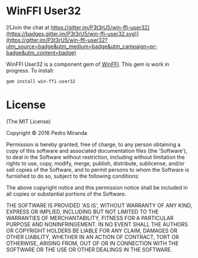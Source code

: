 # WinFFI User32

[![Join the chat at https://gitter.im/P3t3rU5/win-ffi-user32](https://badges.gitter.im/P3t3rU5/win-ffi-user32.svg)](https://gitter.im/P3t3rU5/win-ffi-user32?utm_source=badge&utm_medium=badge&utm_campaign=pr-badge&utm_content=badge)

WinFFI User32 is a component gem of [WinFFI](https://github.com/P3t3rU5/win-ffi).
This gem is work in progress.
To install:

```
gem install win-ffi-user32
```

# License

(The MIT License)

Copyright &copy; 2016 Pedro Miranda

Permission is hereby granted, free of charge, to any person obtaining
a copy of this software and associated documentation files (the
'Software'), to deal in the Software without restriction, including
without limitation the rights to use, copy, modify, merge, publish,
distribute, sublicense, and/or sell copies of the Software, and to
permit persons to whom the Software is furnished to do so, subject to
the following conditions:

The above copyright notice and this permission notice shall be
included in all copies or substantial portions of the Software.

THE SOFTWARE IS PROVIDED 'AS IS', WITHOUT WARRANTY OF ANY KIND,
EXPRESS OR IMPLIED, INCLUDING BUT NOT LIMITED TO THE WARRANTIES OF
MERCHANTABILITY, FITNESS FOR A PARTICULAR PURPOSE AND NONINFRINGEMENT.
IN NO EVENT SHALL THE AUTHORS OR COPYRIGHT HOLDERS BE LIABLE FOR ANY
CLAIM, DAMAGES OR OTHER LIABILITY, WHETHER IN AN ACTION OF CONTRACT,
TORT OR OTHERWISE, ARISING FROM, OUT OF OR IN CONNECTION WITH THE
SOFTWARE OR THE USE OR OTHER DEALINGS IN THE SOFTWARE.
